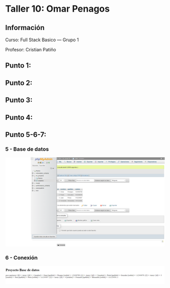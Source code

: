 <h1>Taller 10: Omar Penagos</h1>

<h2>Información</h2>
<p>Curso: Full Stack Basico — Grupo 1<p>
<p>Profesor: Cristian Patiño</p>
<h2>Punto 1: </h2>
<h2>Punto 2: </h2>
<h2>Punto 3: </h2>
<h2>Punto 4: </h2>
<h2>Punto 5-6-7: </h2>
<h3>5 - Base de datos</h3>

<img src="./public/images/mysql.png" alt="mysql"> 

<h3>6 - Conexión</h3>

<img src="./public/images/connection.png" alt="connection"> 